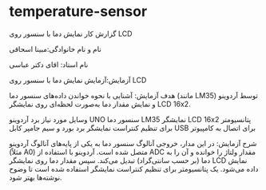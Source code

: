 # temperature-sensor

گزارش کار نمایش دما با سنسور روی LCD

نام و نام خانوادگی:مبینا اسحاقی

نام استاد: اقای دکتر عباسی

آزمایش:آزمایش نمایش دما با سنسور روی LCD



هدف آزمایش:
آشنایی با نحوه خواندن داده‌های سنسور دما (مانند LM35) توسط آردوینو و نمایش مقدار دما به‌صورت لحظه‌ای روی نمایشگر LCD 16x2.

وسایل مورد نیاز
برد آردوینو UNO
سنسور دما LM35
نمایشگر LCD 16x2
پتانسیومتر برای تنظیم کنتراست نمایشگر
برد بورد و سیم جامپر
کابل USB برای اتصال به کامپیوتر

شرح آزمایش:
در این مدار، خروجی آنالوگ سنسور دما به یکی از پایه‌های آنالوگ آردوینو (مثلاً A0) متصل شده است. آردوینو با استفاده از ADC مقدار ولتاژ را خوانده و آن را به دما (بر حسب سانتی‌گراد) تبدیل می‌کند. سپس مقدار دما روی نمایشگر LCD نمایش داده می‌شود. یک پتانسیومتر برای تنظیم کنتراست نمایشگر استفاده شده است تا وضوح نوشته‌ها بهتر شود.

